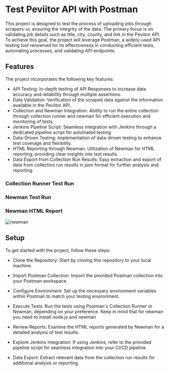 
# Test Peviitor API with Postman

This project is designed to test the process of uploading jobs through scrapers-ui, ensuring the integrity of the data. The primary focus is on validating job details such as title, city, county, and link in the Peviitor API. 
To achieve this goal, the project will leverage Postman, a widely-used API testing tool renowned for its effectiveness in conducting efficient tests, automating processes, and validating API endpoints.

## Features

The project incorporates the following key features:


- API Testing: In-depth testing of API Responses to increase data accuracy and reliability through multiple assertions.
- Data Validation: Verification of the scraped data against the information available in the Peviitor API.
- Collection and Newman Integration: Ability to run the entire collection through collection runner and newman for efficient execution and monitoring of tests.
- Jenkins Pipeline Script: Seamless integration with Jenkins through a dedicated pipeline script for automated testing
- Data-Driven Testing: Implementation of data-driven testing to enhance test coverage and flexibility.
- HTML Reporting through Newman: Utilization of Newman for HTML reporting, providing clear insights into test results.
- Data Export from Collection Run Results: Easy extraction and export of data from collection run results in json format for further analysis and reporting.

### Collection Runner Test Run

  
### Newman Test Run

### Newman HTML Report 

![newman](https://github.com/RaresCode/Peviitor-Postman/assets/91252395/8e9ff728-9409-40d7-bbc7-9874b4c9dd3d)


## Setup

To get started with the project, follow these steps:

- Clone the Repository: Start by cloning this repository to your local machine.

- Import Postman Collection: Import the provided Postman collection into your Postman workspace.

- Configure Environment: Set up the necessary environment variables within Postman to match your testing environment.

- Execute Tests: Run the tests using Postman's Collection Runner or Newman, depending on your preference. Keep in mind that for newman you need to install node.js and newman

- Review Reports: Examine the HTML reports generated by Newman for a detailed analysis of test results.

- Explore Jenkins Integration: If using Jenkins, refer to the provided pipeline script for seamless integration into your CI/CD pipeline.

- Data Export: Extract relevant data from the collection run results for additional analysis or reporting.
